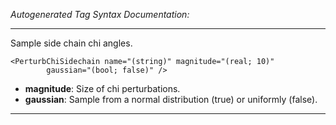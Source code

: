 _Autogenerated Tag Syntax Documentation:_

---
Sample side chain chi angles.

```
<PerturbChiSidechain name="(string)" magnitude="(real; 10)"
        gaussian="(bool; false)" />
```

-   **magnitude**: Size of chi perturbations.
-   **gaussian**: Sample from a normal distribution (true) or uniformly (false).

---
